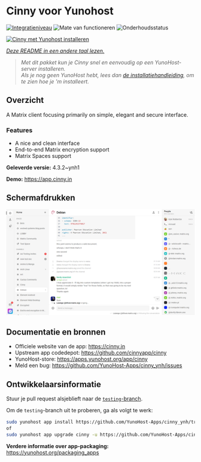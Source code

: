 <!--
NB: Deze README is automatisch gegenereerd door <https://github.com/YunoHost/apps/tree/master/tools/readme_generator>
Hij mag NIET handmatig aangepast worden.
-->

# Cinny voor Yunohost

[![Integratieniveau](https://apps.yunohost.org/badge/integration/cinny)](https://ci-apps.yunohost.org/ci/apps/cinny/)
![Mate van functioneren](https://apps.yunohost.org/badge/state/cinny)
![Onderhoudsstatus](https://apps.yunohost.org/badge/maintained/cinny)

[![Cinny met Yunohost installeren](https://install-app.yunohost.org/install-with-yunohost.svg)](https://install-app.yunohost.org/?app=cinny)

*[Deze README in een andere taal lezen.](./ALL_README.md)*

> *Met dit pakket kun je Cinny snel en eenvoudig op een YunoHost-server installeren.*  
> *Als je nog geen YunoHost hebt, lees dan [de installatiehandleiding](https://yunohost.org/install), om te zien hoe je 'm installeert.*

## Overzicht

A Matrix client focusing primarily on simple, elegant and secure interface.

### Features

- A nice and clean interface
- End-to-end Matrix encryption support
- Matrix Spaces support


**Geleverde versie:** 4.3.2~ynh1

**Demo:** <https://app.cinny.in>

## Schermafdrukken

![Schermafdrukken van Cinny](./doc/screenshots/screenshot.png)

## Documentatie en bronnen

- Officiele website van de app: <https://cinny.in>
- Upstream app codedepot: <https://github.com/cinnyapp/cinny>
- YunoHost-store: <https://apps.yunohost.org/app/cinny>
- Meld een bug: <https://github.com/YunoHost-Apps/cinny_ynh/issues>

## Ontwikkelaarsinformatie

Stuur je pull request alsjeblieft naar de [`testing`-branch](https://github.com/YunoHost-Apps/cinny_ynh/tree/testing).

Om de `testing`-branch uit te proberen, ga als volgt te werk:

```bash
sudo yunohost app install https://github.com/YunoHost-Apps/cinny_ynh/tree/testing --debug
of
sudo yunohost app upgrade cinny -u https://github.com/YunoHost-Apps/cinny_ynh/tree/testing --debug
```

**Verdere informatie over app-packaging:** <https://yunohost.org/packaging_apps>
